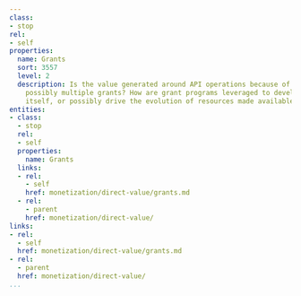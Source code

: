 ```yaml
---
class:
- stop
rel:
- self
properties:
  name: Grants
  sort: 3557
  level: 2
  description: Is the value generated around API operations because of a single, or
    possibly multiple grants? How are grant programs leveraged to develop the API
    itself, or possibly drive the evolution of resources made available via APIs.
entities:
- class:
  - stop
  rel:
  - self
  properties:
    name: Grants
  links:
  - rel:
    - self
    href: monetization/direct-value/grants.md
  - rel:
    - parent
    href: monetization/direct-value/
links:
- rel:
  - self
  href: monetization/direct-value/grants.md
- rel:
  - parent
  href: monetization/direct-value/
...
```

